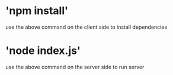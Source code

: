 # 'npm install'

use the above command on the client side to install dependencies

# 'node index.js'

use the above command on the server side to run server

